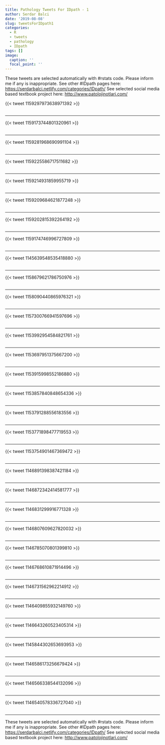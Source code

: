 ```yaml
---
title: Pathology Tweets For IDpath - 1
author: Serdar Balci
date: '2019-08-08'
slug: tweetsForIDpath1
categories:
  - R
  - tweets
  - pathology
  - IDpath
tags: []
image:
  caption: ''
  focal_point: ''
---
```



These tweets are selected automatically with #rstats code. Please inform me if any is inappropriate.
See other #IDpath pages here: https://serdarbalci.netlify.com/categories/IDpath/ 
See selected social media based textbook project here: http://www.patolojinotlari.com/

{{< tweet 1159297973638971392 >}}
<br>
<br>
<hr>
{{< tweet 1159173744801320961 >}}
<br>
<br>
<hr>
{{< tweet 1159281968690991104 >}}
<br>
<br>
<hr>
{{< tweet 1159225586717511682 >}}
<br>
<br>
<hr>
{{< tweet 1159214931859955719 >}}
<br>
<br>
<hr>
{{< tweet 1159209684621877248 >}}
<br>
<br>
<hr>
{{< tweet 1159202815392264192 >}}
<br>
<br>
<hr>
{{< tweet 1159174746996727809 >}}
<br>
<br>
<hr>
{{< tweet 1145639548535418880 >}}
<br>
<br>
<hr>
{{< tweet 1158679621786750976 >}}
<br>
<br>
<hr>
{{< tweet 1158090440865976321 >}}
<br>
<br>
<hr>
{{< tweet 1157300766941597696 >}}
<br>
<br>
<hr>
{{< tweet 1153992954584821761 >}}
<br>
<br>
<hr>
{{< tweet 1153697951375667200 >}}
<br>
<br>
<hr>
{{< tweet 1153915998552186880 >}}
<br>
<br>
<hr>
{{< tweet 1153857840848654336 >}}
<br>
<br>
<hr>
{{< tweet 1153791288556183556 >}}
<br>
<br>
<hr>
{{< tweet 1153771898477719553 >}}
<br>
<br>
<hr>
{{< tweet 1153754901467369472 >}}
<br>
<br>
<hr>
{{< tweet 1146891398387421184 >}}
<br>
<br>
<hr>
{{< tweet 1146872342414581777 >}}
<br>
<br>
<hr>
{{< tweet 1146831299916771328 >}}
<br>
<br>
<hr>
{{< tweet 1146807609627820032 >}}
<br>
<br>
<hr>
{{< tweet 1146785070801399810 >}}
<br>
<br>
<hr>
{{< tweet 1146768610871914496 >}}
<br>
<br>
<hr>
{{< tweet 1146731562962214912 >}}
<br>
<br>
<hr>
{{< tweet 1146409855932149760 >}}
<br>
<br>
<hr>
{{< tweet 1146643260523405314 >}}
<br>
<br>
<hr>
{{< tweet 1145844302653693953 >}}
<br>
<br>
<hr>
{{< tweet 1146586173256679424 >}}
<br>
<br>
<hr>
{{< tweet 1146566338544132096 >}}
<br>
<br>
<hr>
{{< tweet 1146540578336727040 >}}
<br>
<br>
<hr>


These tweets are selected automatically with #rstats code. Please inform me if any is inappropriate.
See other #IDpath pages here: https://serdarbalci.netlify.com/categories/IDpath/ 
See selected social media based textbook project here: http://www.patolojinotlari.com/
